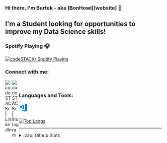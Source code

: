 ### Hi there, I'm Bartek - aka [BonHowi][website] 👋


## I'm a Student looking for opportunities to improve my Data Science skills!


### Spotify Playing 🎧
[<img src="https://now-playing-codestackr.vercel.app/api/spotify-playing" alt="codeSTACKr Spotify Playing" width="350" />](https://open.spotify.com/user/fcsp2ab2wc0lkmfgmf13xdtcx)

### Connect with me:

[<img align="left" alt="codeSTACKr | LinkedIn" width="22px" src="https://cdn.jsdelivr.net/npm/simple-icons@v3/icons/linkedin.svg" />][linkedin]
[<img align="left" alt="codeSTACKr | Instagram" width="22px" src="https://cdn.jsdelivr.net/npm/simple-icons@v3/icons/instagram.svg" />][instagram]

<br />

### Languages and Tools:

[<img align="left" alt="Visual Studio Code" width="26px" src="https://raw.githubusercontent.com/github/explore/80688e429a7d4ef2fca1e82350fe8e3517d3494d/topics/visual-studio-code/visual-studio-code.png" />][webdevplaylist]

<br />
<br />

[![Top Langs](https://github-readme-stats.vercel.app/api/top-langs/?username=BonHowi&layout=compact)](https://github.com/BonHowi/github-readme-stats)

---


<details>
  <summary>:zap: Github Stats</summary>

  <img align="left" alt="codeSTACKr's Github Stats" src="https://github-readme-stats.codestackr.vercel.app/api?username=codeSTACKr&show_icons=true&hide_border=true" />

</details>

[instagram]: https://www.instagram.com/bonhowi/
[linkedin]: https://www.linkedin.com/in/bartoszadamiec/
[webdevplaylist]: https://www.youtube.com/playlist?list=PLkwxH9e_vrAJ0WbEsFA9W3I1W-g_BTsbt

